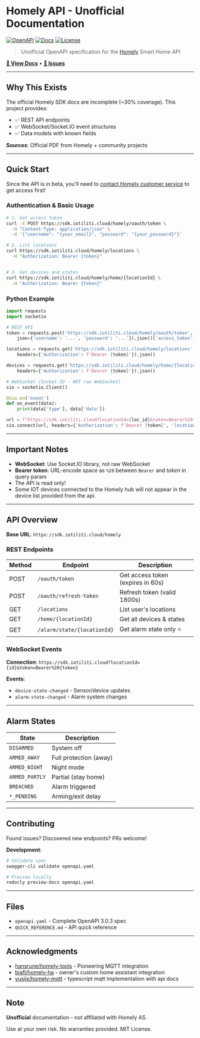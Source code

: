 # Homely API - Unofficial Documentation

[![OpenAPI](https://img.shields.io/badge/OpenAPI-3.0.3-green.svg)](https://spec.openapis.org/oas/v3.0.3)
[![Docs](https://img.shields.io/badge/docs-swagger-blue.svg)](https://YOUR-USERNAME.github.io/homely-api-docs/)
[![License](https://img.shields.io/badge/license-MIT-blue.svg)](LICENSE)

> Unofficial OpenAPI specification for the [Homely](https://homely.no/) Smart Home API

[**📖 View Docs**](https://bjafl.github.io/homely-api-docs/) • [**🐛 Issues**](https://github.com/bjafl/homely-api-docs/issues) 

---

## Why This Exists

The official Homely SDK docs are incomplete (~30% coverage). This project provides:
- ✅ REST API endpoints
- ✅ WebSocket/Socket.IO event structures
- ✅ Data models with known fields

**Sources**: Official PDF from Homely + community projects

---

## Quick Start

Since the API is in beta, you'll need to [contact Homely customer service](https://www.homely.no/kundeservice/?gad_campaignid=21674806763) to get access first!

### Authentication & Basic Usage

```bash
# 1. Get access token
curl -X POST https://sdk.iotiliti.cloud/homely/oauth/token \
  -H "Content-Type: application/json" \
  -d '{"username": "{your_email}", "password": "{your_password}"}'

# 2. List locations
curl https://sdk.iotiliti.cloud/homely/locations \
  -H "Authorization: Bearer {token}"


# 3. Get devices and states
curl https://sdk.iotiliti.cloud/homely/home/{locationId} \
  -H "Authorization: Bearer {token}"
```

### Python Example

```python
import requests
import socketio

# REST API
token = requests.post('https://sdk.iotiliti.cloud/homely/oauth/token', 
    json={'username': '...', 'password': '...'}).json()['access_token']

locations = requests.get('https://sdk.iotiliti.cloud/homely/locations',
    headers={'Authorization': f'Bearer {token}'}).json()

devices = requests.get('https://sdk.iotiliti.cloud/homely/home/{locationId}',
    headers={'Authorization': f'Bearer {token}'}).json()

# WebSocket (Socket.IO - NOT raw WebSocket)
sio = socketio.Client()

@sio.on('event')
def on_event(data):
    print(data['type'], data['data'])

url = f"https://sdk.iotiliti.cloud?locationId={loc_id}&token=Bearer%20{token}"
sio.connect(url, headers={'Authorization': f'Bearer {token}', 'locationId': loc_id})
```

---

## Important Notes

- **WebSocket**: Use Socket.IO library, not raw WebSocket
- **Bearer token**: URL-encode space as `%20` between `Bearer` and _token_ in query param
- The API is read only!
- Some IOT devices connected to the Homely hub will not appear in the device list provided from the api.
  
---

## API Overview

**Base URL**: `https://sdk.iotiliti.cloud/homely`

### REST Endpoints

| Method | Endpoint | Description |
|--------|----------|-------------|
| POST | `/oauth/token` | Get access token (expires in 60s) |
| POST | `/oauth/refresh-token` | Refresh token (valid 1800s) |
| GET | `/locations` | List user's locations |
| GET | `/home/{locationId}` | Get all devices & states |
| GET | `/alarm/state/{locationId}` | Get alarm state only ⭐ |

### WebSocket Events

**Connection**: `https://sdk.iotiliti.cloud?locationId={id}&token=Bearer%20{token}`

**Events**:
- `device-state-changed` - Sensor/device updates
- `alarm-state-changed` - Alarm system changes

---

## Alarm States

| State | Description |
|-------|-------------|
| `DISARMED` | System off |
| `ARMED_AWAY` | Full protection (away) |
| `ARMED_NIGHT` | Night mode |
| `ARMED_PARTLY` | Partial (stay home) |
| `BREACHED` | Alarm triggered |
| `*_PENDING` | Arming/exit delay |

---

## Contributing

Found issues? Discovered new endpoints? PRs welcome!

**Development**:
```bash
# Validate spec
swagger-cli validate openapi.yaml

# Preview locally
redocly preview-docs openapi.yaml
```

---

## Files

- `openapi.yaml` - Complete OpenAPI 3.0.3 spec
- `QUICK_REFERENCE.md` - API quick reference

---

## Acknowledgments

- [hansrune/homely-tools](https://github.com/hansrune/homely-tools) - Pioneering MQTT integration
- [bjafl/homely-ha](https://github.com/bjafl/homely-ha) - owner's custom home assistant integration
- [yusijs/homely-mqtt](https://github.com/yusijs/homely-mqtt) - typescript mqtt implementation with api docs


---

## Note

**Unofficial** documentation - not affiliated with Homely AS.

Use at your own risk. No warranties provided. MIT License.

